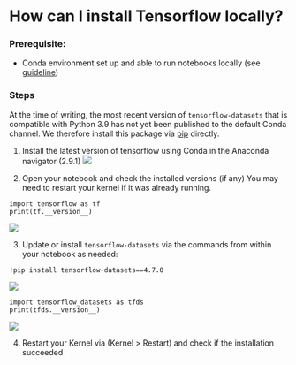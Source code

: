 # How can I install Tensorflow locally?

### Prerequisite:
- Conda environment set up and able to run notebooks locally (see [guideline](../run-jupyter-notebooks-locally))

### Steps


At the time of writing, the most recent version of `tensorflow-datasets` that is compatible with Python 3.9 has not yet been published to the default Conda channel. We therefore install this package via [pip](https://pypi.org/project/pip/) directly.

1. Install the latest version of tensorflow using Conda in the Anaconda navigator (2.9.1)
![](./screenshots/2.png)

2. Open your notebook and check the installed versions (if any)
You may need to restart your kernel if it was already running.
```
import tensorflow as tf
print(tf.__version__)
```
![](./screenshots/3.png)

3. Update or install `tensorflow-datasets` via the commands from within your notebook as needed:
```
!pip install tensorflow-datasets==4.7.0
```

![](./screenshots/4.png)

```
import tensorflow_datasets as tfds
print(tfds.__version__)
```

![](./screenshots/5.png)

4. Restart your Kernel via (Kernel > Restart) and check if the installation succeeded 

